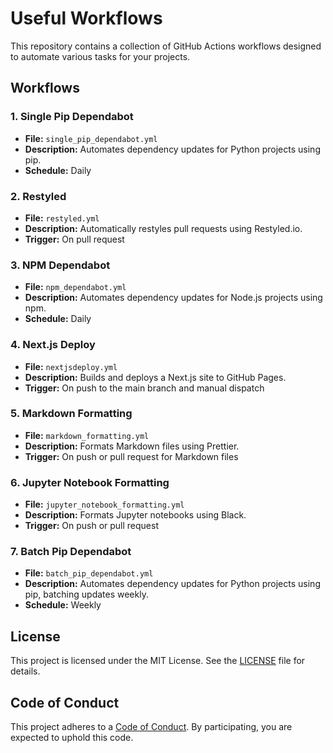 
# Useful Workflows

This repository contains a collection of GitHub Actions workflows designed to automate various tasks for your projects.

## Workflows

### 1. Single Pip Dependabot
- **File:** `single_pip_dependabot.yml`
- **Description:** Automates dependency updates for Python projects using pip.
- **Schedule:** Daily

### 2. Restyled
- **File:** `restyled.yml`
- **Description:** Automatically restyles pull requests using Restyled.io.
- **Trigger:** On pull request

### 3. NPM Dependabot
- **File:** `npm_dependabot.yml`
- **Description:** Automates dependency updates for Node.js projects using npm.
- **Schedule:** Daily

### 4. Next.js Deploy
- **File:** `nextjsdeploy.yml`
- **Description:** Builds and deploys a Next.js site to GitHub Pages.
- **Trigger:** On push to the main branch and manual dispatch

### 5. Markdown Formatting
- **File:** `markdown_formatting.yml`
- **Description:** Formats Markdown files using Prettier.
- **Trigger:** On push or pull request for Markdown files

### 6. Jupyter Notebook Formatting
- **File:** `jupyter_notebook_formatting.yml`
- **Description:** Formats Jupyter notebooks using Black.
- **Trigger:** On push or pull request

### 7. Batch Pip Dependabot
- **File:** `batch_pip_dependabot.yml`
- **Description:** Automates dependency updates for Python projects using pip, batching updates weekly.
- **Schedule:** Weekly

## License

This project is licensed under the MIT License. See the [LICENSE](./LICENSE) file for details.

## Code of Conduct

This project adheres to a [Code of Conduct](./CODE_OF_CONDUCT.md). By participating, you are expected to uphold this code.

